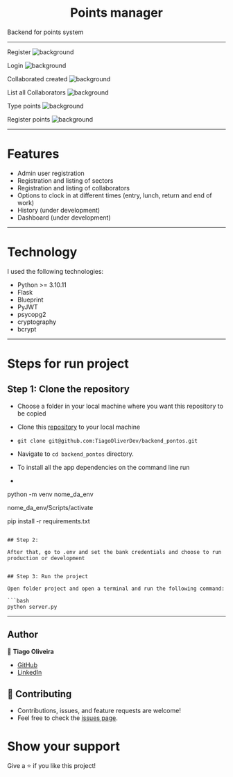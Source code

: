 <h1 align="center">Points manager</h1>

Backend for points system

<hr/>

Register
![background](https://github.com/TiagoOliverDev/backend_pontos/blob/main/images/register.png)

Login
![background](https://github.com/TiagoOliverDev/backend_pontos/blob/main/images/login.png)

Collaborated created
![background](https://github.com/TiagoOliverDev/backend_pontos/blob/main/images/colaboradorCreated.png)

List all Collaborators
![background](https://github.com/TiagoOliverDev/backend_pontos/blob/main/images/list_all_colaborator.png)

Type points
![background](https://github.com/TiagoOliverDev/backend_pontos/blob/main/images/typesPontos.png)

Register points
![background](https://github.com/TiagoOliverDev/backend_pontos/blob/main/images/registerPoint.png)


<hr/>

# Features 

- Admin user registration
- Registration and listing of sectors
- Registration and listing of collaborators
- Options to clock in at different times (entry, lunch, return and end of work)
- History (under development)
- Dashboard (under development)

<hr/>

# Technology

I used the following technologies:

- Python >= 3.10.11
- Flask
- Blueprint
- PyJWT
- psycopg2
- cryptography
- bcrypt

<hr/>

# Steps for run project

## Step 1: Clone the repository

- Choose a folder in your local machine where you want this repository to be copied

- Clone this [repository](git@github.com:TiagoOliverDev/backend_pontos.git) to your local machine 
- ```
  git clone git@github.com:TiagoOliverDev/backend_pontos.git
  ```

- Navigate to `cd backend_pontos`  directory.

- To install all the app dependencies on the command line run
- ```
 python -m venv nome_da_env

 nome_da_env/Scripts/activate

 pip install -r requirements.txt

  ``` 

## Step 2: 

After that, go to .env and set the bank credentials and choose to run production or development


## Step 3: Run the project

Open folder project and open a terminal and run the following command:

```bash
python server.py
```


<hr/>


## Author

:man: **Tiago Oliveira**

- [GitHub](https://github.com/TiagoOliverDev/)
- [LinkedIn](https://www.linkedin.com/in/tiago-oliveira-49a2a6205/)

## 🤝 Contributing
- Contributions, issues, and feature requests are welcome!
- Feel free to check the [issues page](https://github.com/TiagoOliverDev/backend_pontos/issues).

# Show your support
Give a ⭐ if you like this project!

